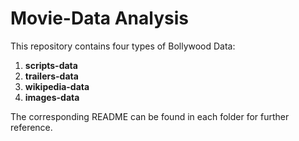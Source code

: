 # Movie-Data Analysis

This repository contains four types of Bollywood Data: 
1. __scripts-data__
2. __trailers-data__ 
3. __wikipedia-data__ 
4. __images-data__ 

The corresponding README can be found in each folder for further reference. 
